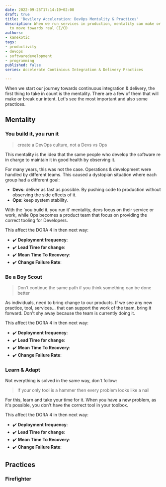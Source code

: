 ```yaml
---
date: 2022-09-25T17:14:19+02:00
draft: true
title: 'Devilery Acceleration: DevOps Mentality & Practices'
description: When we run services in production, mentality can make or break our intent
  to move towards real CI/CD
authors:
- kanekotic
tags:
- productivity
- devops
- softwaredevelopment
- programming
published: false
series: Accelerate Continious Integration & Delivery Practices

---
```

When we start our journey towards continuous integration & delivery, the first thing to take in count is the mentality. There are a few of them that will make or break our intent. Let's see the most important and also some practices.

## Mentality

### You build it, you run it

> create a DevOps culture, not a Devs vs Ops

This mentality is the idea that the same people who develop the software re in charge to maintain it in good health by observing it.

For many years, this was not the case. Operations & development were handled by different teams. This caused a dystopian situation where each group had a different goal:

* **Devs**: deliver as fast as possible. By pushing code to production without observing the side effects of it.
* **Ops**: keep system stability.

With the 'you build it, you run it' mentality, devs focus on their service or work, while Ops becomes a product team that focus on providing the correct tooling for Developers.

This affect the DORA 4 in then next way:

* ✔️ **Deployment frequency**:
* ✔️ **Lead Time for change**: 
* ✔️ **Mean Time To Recovery**: 
* ✔️ **Change Failure Rate**:

###  Be a Boy Scout

> Don’t continue the same path if you think something can be done better

As individuals, need to bring change to our products. If we see any new practice, tool, services… that can support the work of the team, bring it forward. Don't shy away because the team is currently doing it.

This affect the DORA 4 in then next way:

* ✔️ **Deployment frequency**:
* ✔️ **Lead Time for change**: 
* ✔️ **Mean Time To Recovery**: 
* ✔️ **Change Failure Rate**:

### Learn & Adapt

Not everything is solved in the same way, don't follow:

> If your only tool is a hammer then every problem looks like a nail

For this, learn and take your time for it. When you have a new problem, as it's possible, you don't have the correct tool in your toolbox. 

This affect the DORA 4 in then next way:

* ✔️ **Deployment frequency**:
* ✔️ **Lead Time for change**: 
* ✔️ **Mean Time To Recovery**: 
* ✔️ **Change Failure Rate**:

## Practices

### Firefighter